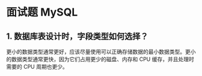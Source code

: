 # 面试题 MySQL

## 1. 数据库表设计时，字段类型如何选择？

更小的数据类型通常更好，应该尽量使用可以正确存储数据的最小数据类型。更小的数据类型通常更快，因为它们占用更少的磁盘、内存和 CPU 缓存，并且处理时需要的 CPU 周期也更少。

